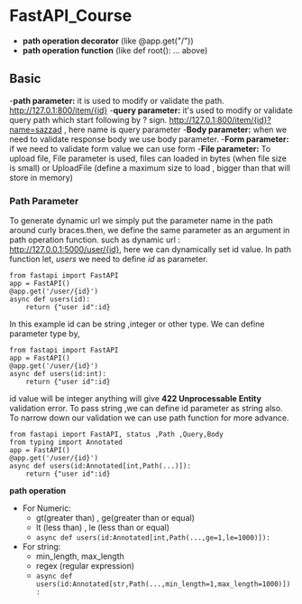 # FastAPI_Course
- **path operation decorator** (like @app.get("/"))
- **path operation function**  (like def root(): ... above)
## Basic
-**path parameter:** it is used to modify or validate  the path.
  http://127.0.1:800/item/{id}
-**query parameter:** it's used to modify or validate query path which start following by ? sign.
 http://127.0.1:800/item/{id}?name=sazzad , here name is query parameter
-**Body parameter:** when we need to validate response body we use body parameter. 
-**Form parameter:** if we need to validate form value we can use form 
-**File parameter:** To upload file, File parameter is used,
files can loaded in bytes (when file size is small) or UploadFile (define a maximum size to load , bigger than that will store in memory)
### Path Parameter
To generate dynamic url we simply put the parameter name in the path around curly braces.then, we define the same parameter as an argument in path operation function.
such as dynamic url : http://127.0.0.1:5000/user/{id}, here we can dynamically set id value. 
In path function let, *users* we need to define *id* as parameter. 
```
from fastapi import FastAPI
app = FastAPI()
@app.get('/user/{id}')
async def users(id):
    return {"user id":id}
```
In this example id can be string ,integer or other type.
We can define parameter type by,
```
from fastapi import FastAPI
app = FastAPI()
@app.get('/user/{id}')
async def users(id:int):
    return {"user id":id}
```
id value will be integer anything will give **422 Unprocessable Entity** validation error. To pass string ,we can define id parameter as string also. 
To narrow down our validation we can use path function for more advance.
```
from fastapi import FastAPI, status ,Path ,Query,Body 
from typing import Annotated 
app = FastAPI()
@app.get('/user/{id}')
async def users(id:Annotated[int,Path(...)]):
    return {"user id":id}
```
**path operation**
- For Numeric:
  - gt(greater than) , ge(greater than or equal)
  - lt (less than) , le (less than or equal)
  - ```async def users(id:Annotated[int,Path(...,ge=1,le=1000)]): ```
- For string:
  - min_length, max_length
  - regex (regular expression)
  - ```async def users(id:Annotated[str,Path(...,min_length=1,max_length=1000)]): ```

